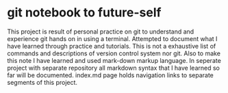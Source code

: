 # git notebook to future-self

This project is result of personal practice on git to understand and experience git hands on in using a terminal.
Attempted to document what I have learned through practice and tutorials.
This is not a exhaustive list of commands and descriptions of version control system nor git.
Also to make this note I have learned and used mark-down markup language.
In seperate project with separate repository all markdown syntax that I have learned so far will be documented.
index.md page holds navigation links to separate segments of this project.
